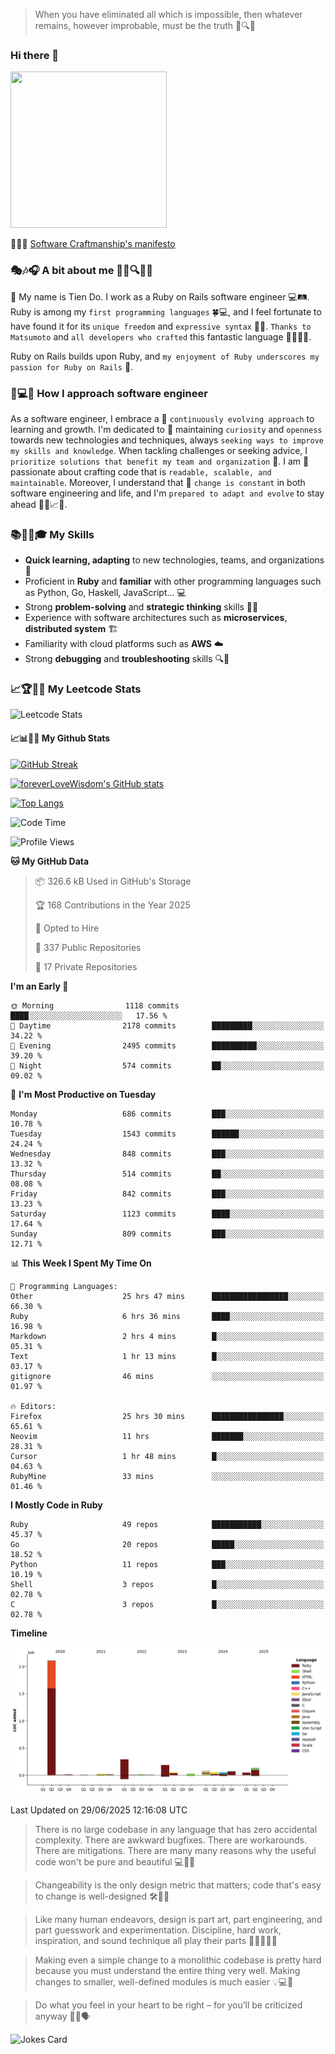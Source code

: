 > When you have eliminated all which is impossible, then whatever remains, however improbable, must be the truth 🤔🔍💡
### Hi there 👋

<!--
**foreverLoveWisdom/foreverLoveWisdom** is a ✨ _special_ ✨ repository because its `README.md` (this file) appears on your GitHub profile.

Here are some ideas to get you started:

- 🔭 I’m currently working on ...
- 🌱 I’m currently learning ...
- 👯 I’m looking to collaborate on ...
- 🤔 I’m looking for help with ...
- 💬 Ask me about ...
- 📫 How to reach me: ...
- 😄 Pronouns: ...
- ⚡ Fun fact: ...
-->

<img src="https://codecondo.com/wp-content/uploads/2017/09/railslogo.png" width="250" height="250">

 📜🔨🌟 [Software Craftmanship's manifesto](http://manifesto.softwarecraftsmanship.org/)

### 🎭🎶🎧 A bit about me 🕵️‍♀️🔍🕵️‍♂️
👋 My name is Tien Do. I work as a Ruby on Rails software engineer 💻🛤️. Ruby is among my `first programming languages` 🍀💻, and I feel fortunate to have found it for its `unique freedom` and `expressive syntax` 🤗💬. `Thanks to Matsumoto` and `all developers who crafted` this fantastic language 🙏👨‍💻🌟.

Ruby on Rails builds upon Ruby, and `my enjoyment of Ruby underscores my passion for Ruby on Rails` 🤩.

### 🤔💻🔨 How I approach software engineer
As a software engineer, I embrace a 🔄 `continuously evolving approach` to learning and growth. I'm dedicated to 🤔 maintaining `curiosity` and `openness` towards new technologies and techniques, always `seeking ways to improve my skills and knowledge`. When tackling challenges or seeking advice, I `prioritize solutions that benefit my team and organization` 👥. I am 🎉 passionate about crafting code that is `readable, scalable, and maintainable`. Moreover, I understand that 🌊 `change is constant` in both software engineering and life, and I'm `prepared to adapt and evolve` to stay ahead 🏃‍♂️📈🔄.

### 📚🧑‍💻🎓 My Skills
- **Quick learning, adapting** to new technologies, teams, and organizations 🚀
- Proficient in **Ruby** and **familiar** with other programming languages such as Python, Go, Haskell, JavaScript... 💻
- Strong **problem-solving** and **strategic thinking** skills 🤔💡
- Experience with software architectures such as **microservices**, **distributed system** 🏗️
- Familiarity with cloud platforms such as **AWS** ☁️ 
- Strong **debugging** and **troubleshooting** skills 🔍🐞


### 📈🏆🧑‍💻 My Leetcode Stats
![Leetcode Stats](https://leetcard.jacoblin.cool/foreverLoveWisdom)

#### 📈📊👨‍💻  My Github Stats

[![GitHub Streak](https://github-readme-streak-stats.herokuapp.com/?user=foreverLoveWisdom&theme=dracula)](https://git.io/streak-stats)
&nbsp;
&nbsp;

[![foreverLoveWisdom's GitHub stats](https://github-readme-stats.vercel.app/api?username=foreverLoveWisdom&show_icons=true&theme=react&count_private=true)](https://github.com/anuraghazra/github-readme-stats)

[![Top Langs](https://github-readme-stats.vercel.app/api/top-langs/?username=foreverLoveWisdom&show_icons=true&theme=vue-dark)](https://github.com/anuraghazra/github-readme-stats)

<!--START_SECTION:waka-->
![Code Time](http://img.shields.io/badge/Code%20Time-3%2C421%20hrs%205%20mins-blue)

![Profile Views](http://img.shields.io/badge/Profile%20Views-2-blue)

**🐱 My GitHub Data** 

> 📦 326.6 kB Used in GitHub's Storage 
 > 
> 🏆 168 Contributions in the Year 2025
 > 
> 💼 Opted to Hire
 > 
> 📜 337 Public Repositories 
 > 
> 🔑 17 Private Repositories 
 > 
**I'm an Early 🐤** 

```text
🌞 Morning                1118 commits        ████░░░░░░░░░░░░░░░░░░░░░   17.56 % 
🌆 Daytime                2178 commits        █████████░░░░░░░░░░░░░░░░   34.22 % 
🌃 Evening                2495 commits        ██████████░░░░░░░░░░░░░░░   39.20 % 
🌙 Night                  574 commits         ██░░░░░░░░░░░░░░░░░░░░░░░   09.02 % 
```
📅 **I'm Most Productive on Tuesday** 

```text
Monday                   686 commits         ███░░░░░░░░░░░░░░░░░░░░░░   10.78 % 
Tuesday                  1543 commits        ██████░░░░░░░░░░░░░░░░░░░   24.24 % 
Wednesday                848 commits         ███░░░░░░░░░░░░░░░░░░░░░░   13.32 % 
Thursday                 514 commits         ██░░░░░░░░░░░░░░░░░░░░░░░   08.08 % 
Friday                   842 commits         ███░░░░░░░░░░░░░░░░░░░░░░   13.23 % 
Saturday                 1123 commits        ████░░░░░░░░░░░░░░░░░░░░░   17.64 % 
Sunday                   809 commits         ███░░░░░░░░░░░░░░░░░░░░░░   12.71 % 
```


📊 **This Week I Spent My Time On** 

```text
💬 Programming Languages: 
Other                    25 hrs 47 mins      █████████████████░░░░░░░░   66.30 % 
Ruby                     6 hrs 36 mins       ████░░░░░░░░░░░░░░░░░░░░░   16.98 % 
Markdown                 2 hrs 4 mins        █░░░░░░░░░░░░░░░░░░░░░░░░   05.31 % 
Text                     1 hr 13 mins        █░░░░░░░░░░░░░░░░░░░░░░░░   03.17 % 
gitignore                46 mins             ░░░░░░░░░░░░░░░░░░░░░░░░░   01.97 % 

🔥 Editors: 
Firefox                  25 hrs 30 mins      ████████████████░░░░░░░░░   65.61 % 
Neovim                   11 hrs              ███████░░░░░░░░░░░░░░░░░░   28.31 % 
Cursor                   1 hr 48 mins        █░░░░░░░░░░░░░░░░░░░░░░░░   04.63 % 
RubyMine                 33 mins             ░░░░░░░░░░░░░░░░░░░░░░░░░   01.46 % 
```

**I Mostly Code in Ruby** 

```text
Ruby                     49 repos            ███████████░░░░░░░░░░░░░░   45.37 % 
Go                       20 repos            █████░░░░░░░░░░░░░░░░░░░░   18.52 % 
Python                   11 repos            ███░░░░░░░░░░░░░░░░░░░░░░   10.19 % 
Shell                    3 repos             █░░░░░░░░░░░░░░░░░░░░░░░░   02.78 % 
C                        3 repos             █░░░░░░░░░░░░░░░░░░░░░░░░   02.78 % 
```



**Timeline**

![Lines of Code chart](https://raw.githubusercontent.com/foreverLoveWisdom/foreverLoveWisdom/main/assets/bar_graph.png)


 Last Updated on 29/06/2025 12:16:08 UTC
<!--END_SECTION:waka-->


> There is no large codebase in any language that has zero accidental complexity. There are awkward bugfixes. There are workarounds. There are mitigations.
> There are many many reasons why the useful code won't be pure and beautiful 💻🐞🤔

> Changeability is the only design metric that matters; code that's easy to change is well-designed 🛠️🔄🎨

> Like many human endeavors, design is part art, part engineering, and part guesswork and experimentation. Discipline, hard work, inspiration, and sound technique all play their parts 🎨🧑‍💻🔬🧪

> Mak­ing even a sim­ple change to a mono­lith­ic code­base is pret­ty hard because you must under­stand the entire thing very well. Mak­ing changes to small­er, well-defined mod­ules is much easier 💡💻🤔
 
 > Do what you feel in your heart to be right – for you’ll be criticized anyway 💖🙏🗣️ 
 
![Jokes Card](https://readme-jokes.vercel.app/api)
